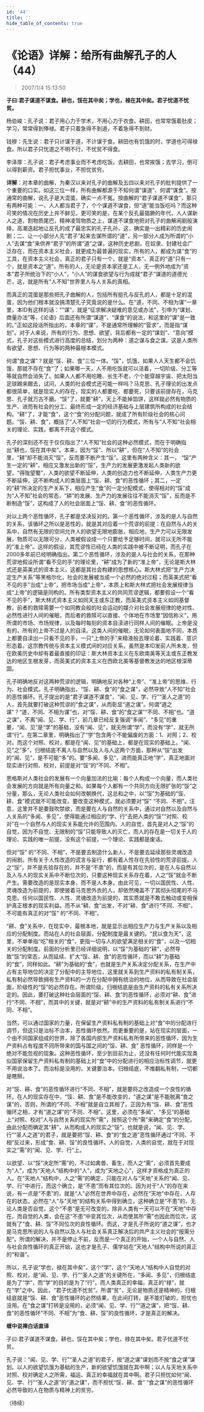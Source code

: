 ```yaml
---
id: '44'
title: ''
hide_table_of_contents: true
---
```


# 《论语》详解：给所有曲解孔子的人（44）

> 2007/1/4 15:13:50

**子曰∶君子谋道不谋食。耕也，馁在其中矣；学也，禄在其中矣。君子忧道不忧贫。**

杨伯峻：孔子说：君子用心力于学术，不用心力于衣食。耕田，也常常饿着肚皮；学习，常常得到俸禄。君子只着急得不到道，不着急得不到财。

钱穆：先生说：君子只计谋于道，不计谋于食。耕田也有饥饿的时，学道也可得禄食。所以君子只忧道之不明不行，不忧贫不得食。

李泽厚：孔子说：君子考虑事业而不考虑吃饭。去耕田，也常挨饿；去学习，倒可以得到薪资。君子担忧事业，不担忧贫穷。

**详解**：对本章的曲解，为秦汉以来对孔子的曲解及五四以来对孔子的批判提供了一个重要的口实。如这三位一样，所有曲解都源于不知何谓“谋道”、何谓“谋食”。按通常的曲解，说孔子是大混蛋，确实一点不冤。按曲解的“君子谋道不谋食”，那只有两种可能：一、人人都当君子了，个个谋道不谋食，但“道”能当饭吃吗？而这种可笑的情况在历史上并不鲜见，更可笑的是，在某个反孔最猖獗的年代，人人谋新人之道，割物质尾巴，精神凌驾物质之上，谋道不谋食地把对孔子的曲解闹剧般演绎，高潮迭起地让反孔的成了最忠实的孔子孔孙，这，确实是一出精彩的历史闹剧；二、让一小部分人先“君子”起来去谋所谓的“道”，另一部分人成为所谓的“小人”去谋“食”来供养“君子”的所谓“道”之谋，这种历史悲剧，在奴隶、封建社会广泛存在，而在资本主义社会，就更成为最普遍的现实，所有的人，都成为谋“食”的工具，在资本主义社会，真正的君子只有一个，就是“资本”，真正的“道”只有一个，就是资本之“道”，所有的人，无论是资本家还是工人，无一例外地成为“资本”君子所统治下的“小人”，“小人”的谋食欲望与行为成就“君子”谋道的道德光芒，这，就是所有“人不知”世界里人与人关系的真相。

而真正的混蛋是那些把孔子曲解的人，包括所有挺孔与反孔的人，都是十足的混蛋，因为他们根本就没搞清楚孔子究竟说的是什么。在“道，不同、不相为谋”一章里，本ID有这样的话：““谋”，就是“征求解决疑难的意见或办法”，引申为“谋划、商量办法”等，《论语》后面还有所谓“谋道”、“谋食”的说法，和这里的“谋”是一致的。”正如这段话所指出的，本章的“谋”，不是通常所理解的“营求”，而是指“谋划”。对于人来说，所有的行为、思想、欲望，背后都有一定的“谋划”、“意向”模式，孔子对这些模式进行高度的总结，划分为两种：道之谋与食之谋。这是人类所有欲望、思想、行为等的两种最根本模式。
 
何谓“食之谋”？就是“馁、耕、食”三位一体。“馁”，饥饿，如果人人天生都不会饥饿，那就不存在“食“了；如果哪一天，人不用吃饭就可以活着，一切阶级、分工等等就自然会消失了。如果人人都不用吃睡、长生不老，个个能穿越宇宙、把太阳当足球踢来踢去，试问，人类的社会模式还可能一样吗？马克思、孔子理论的出发点都很简单，就是现实人的存在，现实的人都要吃、都要死，只要该前提存在，马克思、孔子就万古不磨。“馁”了，就要“耕”，天上不能掉馅饼，这样就必然有物质的生产、进而有社会的分工、最终形成一定的经济基础与上层建筑所构成的社会结构。“耕”了，才能“食”，这个“食”的分配问题，就成了所有阶级社会的核心问题。“馁、耕、食”，概括了“人不知”社会一切的行为模式，所有与“人不知”社会相关的理论、实践，都离不开这个模式。
 
孔子的深刻还不在于仅仅指出了“人不知”社会的这种必然模式，而在于明确指出“耕也，馁在其中矣”。本来，因为“馁”、所以“耕”，但在“人不知”的社会里，“耕”却不能消灭“馁”，反而要不断产生“馁”。这里有两种含义：其一， “馁”产生一定的“耕”，相应又激发出新的“馁”，生产力的发展更激发起人类新的欲望，“得陇望蜀”，人类的欲望不断延伸，人类的创造力也不断延伸，人类生产力更不断延伸，这不断构成人的类层面上“馁、耕、食”的恶性循环；其二，一定的“耕”所决定的生产关系下，相应产生“食”的一定分配模式，使得相对的“馁”成为“人不知”社会的常态，“耕”的发展、生产力的发展往往不能消灭“馁”，反而是不断制造“馁”，这构成了人的社会层面上“馁、耕、食”的恶性循环。
 
对以上两个恶性循环，孔子都是坚决反对的。第一个恶性循环，涉及的是人与自然的关系，该循环之所以是恶性的，就是其对应着一个荒谬的前提：在自然与人的关系中，自然有无限的空间允许人的欲望无限地膨胀，相应地，生产力可以无限发展，物质可以无限可分，人类被假设成一个只要给予足够时间，就可以无所不能的“准上帝”。这样的假设，其荒谬性已经在人类的实践中被不断证明，而孔子在2000多年前已经明确指出。第二个恶性循环，涉及的是人与社会的关系，在那种荒谬地假设所谓“看不见的手”的理论里，“耕”成为了新的“准上帝”，无论是斯大林式还是英美式的资本主义，这都是其社会构建的思想核心。斯大林式把“生产力决定生产关系”等黑格尔化，社会的发展被当成一个必然的绝对过程；而英美式把“看不见的手”当成“上帝”，把市场当成“上帝”，本质上和斯大林式把社会发展规律当成“上帝”的逻辑是同构的。所有类型资本主义的共同荒谬逻辑，都要假设一个“看不见的手”，斯大林式资本主义如同天主或东正教，而英美式资本主义如同基督教，前者的救赎需要一个如同教会般的社会运动的媒介对社会发展规律的绝对性、必然性进行人间的催眠，而后者的救赎可以直接、个体地在市场里“因信称义”，用所谓的市场、市场规律，以及每时每刻的资本自渎进行同样人间的催眠。上帝是没有的，所有的上帝不过是人的自渎。这类人间的催眠，无论如何表面地不同，本质上都要自渎出一只看不见的手，一只“上帝的手”来精液般去理论着、实践着、意识形态着。这宗教传统与资本主义模式间的对应关系，虽然是本ID发前人所未发，但在欧美历史中却有着最直接的印证：斯大林资本主义在东欧南美等天主或东正教发达的地区生根发芽，而英美式的资本主义在西欧北美等基督教发达的地区根深蒂固。
 
孔子明确地反对这两种荒谬的逻辑，明确地反对各种“上帝”、“准上帝”的思维、行为、社会模式。孔子明确指出，“馁、耕、食”的“食之谋”，必然导致“人不知”社会的恶性循环。孔子提出的是“君子谋道不谋食”，“闻、见、学、行”“圣人之道”的人，首先就要打破这种荒谬的“食之谋”，从而彰显“道之谋”。何谓“道之谋”？“道，不同、不相为谋”也，对“馁、耕、食”的“食之谋”“不同、不相”也。“道之谋”，不离“闻、见、学、行”，前几章已经反复强调“多闻”、“多见”的重要，“闻、见”是“学”的基础，没有“闻、见”，就无所谓“学”，而没有“学”，就无所谓“行”。在第二章里，明确指出了“学”包含两个不能偏废的方面：1、对照；2、校对。而这个对照、校对，都是在“闻、见”的基础上，都是在现实的基础上。“闻、见”之“多”，归根结底不离人与自然以及人与人这两个方面，那种从“馁”出发的“闻、见”，是不可能“多”的。要“多闻、多见”，进而能真正地“学”，真正地面对现实进行对照、校对，前提是对“馁”的“不同、不相”。
 
恩格斯对人类社会的发展有一个向量加法的比喻：每个人构成一个向量，而人类社会发展的方向就是所有向量之和。如果每个人都有一个共同方向无限扩张的“馁”之分量，那么，无论人类社会如何改朝换代，这总和之中，以“馁”为基础的“馁、耕、食”模式就不可能改变。要改变这种模式，就必须要对“馁” “不同、不相”。注意，这里并不是要鼓吹禁欲，而是要在人与自然的关系中，通过对自然以及自然与人关系的“多闻、多见”，使得能通过相应的“学、行”去把人类的“馁”“对照、校对”在一个自然与人的现实关系能允许的范围内。人的自觉，首先是对人之“馁”的自觉，因为不自觉、无限制的“馁”只能导致人的灭亡，而人的存在是一切关于人的理论、实践的唯一前提，没有这个前提，一个理论、实践都是废话。
 
但对“馁” 的“不同、不相”，不是要去制造什么新人，不是要去延续那些灵魂改造的闹剧。所有关于人性改造的谎言与妄行，都有着人性存在先验性的荒谬前提。人之“馁”，并不是先验存在的，并不是“不患”的，而是有其位次的，是在人与自然以及人与人的现实关系中不断位次的，只要这种现实关系存在着，人之“馁”就会不断产生。需要改造的是现实本身，而不是人本身。由此可见，一切以国民性、人性、灵魂改造为前提的，即使披着马克思外衣的人，却依然掩盖不了其彻头彻尾的不马克思。任何以国民性、人性、灵魂改造为前提的，其实质就是不敢去触动或变相保护真正根本的现实利益。而不从“耕、食”出发，不对“耕、食”进行“不同、不相”，不可能有真正的对“馁” 的“不同、不相”。
 
“耕、食”关系中，在现实中，最根本地，就是显示出相应生产力与生产关系以及相应的分配制度。而站在人的社会层面，分配制度是最关键的。“民以食为天”，这里，不单单指“吃”相关的“食”，更指一切与人的欲望满足相关的“食”，以及一切相关的分配制度。前面的分析里已经详细说明，以“馁”为基础的“耕”，必然导致“馁”的常态，从而延续、扩大“馁、耕、食”的恶性循环，而以“耕”为基础的“食”，同样如此。“耕”为基础的“食”，也就是生产关系决定分配关系，在生产中占有主导地位的决定了分配中的主导地位，这里就关系到生产资料的私有制关系，私有制必然导致拥有生产资料的一方在分配中拥有统治的地位，从而导致在社会层面，阶级性的“馁”的必然存在。所谓阶级，归根结底是由生产资料的私有关系所决定的。因此，要打破这种社会层面的“馁、耕、食”的恶性循环，必须对“耕、食”进行“不同、不相”，而其中的关键，就是对“耕”中的生产资料的私有制关系进行“不同、不相”。
 
当然，可以通过国家的力量，在保留生产资料私有制的基础上对“食”中的分配进行调节，但这只是治标不治本，恶性循环依然。而更重要的是，站在现实的层面，一个由不同国家组成的世界，除了各国内部生产资料私有所带来的恶性循环，因为生产资料占有程度不同所带来的国与国之间的“馁、耕、食” 恶性循环，同样是一个绝对不能忽视的现象。这种恶性循环，至少到目前为止，还没有任何时代能实现类似国家保留生产资料私有制的基础上对“食”中的分配进行的相应治标性调节，就更不用说治本了。而治标是没用的，关键要治本。归根结底，不推翻私有制，一切都是瞎掰。
 
对“馁、耕、食”的恶性循环进行“不同、不相”，就是要将之改造成一个良性的循环。在人的现实存在中，“馁、耕、食”是不能改变的，“道之谋”是不能脱离“食之谋”的，否则，所谓的“不同、不相”就是自立其相了。正因为有“馁、耕、食”恶性循环之相，才有“道之谋”的“不同、不相”。这里，必须在“多闻”、“多见”的基础上“对照、校对”人与自然关系的现实所“需”，按照这个所“需”来确定“食”的分配，由此分配而确定其“耕”，从而构成人的现实之“馁”。也就是说，“闻、见、学、行”“圣人之道”的君子，就是要把“馁、耕、食”的“食之道”恶性循环通过“不同、不相”反过来，形成“食、耕、馁”的良性循环。人的自觉，人类的自觉，就在于对现实之“需”的“闻、见、学、行”上。
 
以欲望、以“馁”决定所“需”的，不过如禽兽、畜生，而人之“需”，必须首先要成为“人”，成为“天地人”结构中的“人”，成为“天地之心”，这样才资格成为真正的人。在“天地人”结构中，人之“需”的确定，只能在对人与“天地”关系的“闻、见、学、行”中进行，而这个确立，是“不患”而有其位次的。因为对于“人”的存在来说，有一点是“不患”的，就是“人”必然在世界中存在，必然在“天地”中存在，人存在的状态，必然在“人”与“天地”的结构关系中得到确立，这种确立是“不患”的，无论人类是否自觉，这个“不患”是无可改变的，除非人类有一天可以不在“天地”中存在。而自觉的人类，会在这“不患”中变其位次，从而使其所“需”也因此而位次，这就有了“食、耕、馁”不同位次的良性循环。而这，才是孔子所说的“道之谋”，也才是马克思所说的人与自然以及人与社会关系真正解决后的共产主义社会的“按需分配”。所谓的解决，并不是停止不前，反而是一个真正的开始，一个人与自然、人与社会良性循环的真正开始，这也才是孔子、儒学站在“天地人”结构中所说的真正的“和谐”。
 
所以，孔子说“学也，禄在其中矣”，这个“学”，这个“天地人”结构中人自觉的对照、校对，是“闻、见、学、行”“圣人之道”的关键所在，“多闻、多见”，归根结底是为了“学”，而“学”的目的是为了“行”。而人类真正的幸福，真正的“禄”，就在“学”之中。因此，“君子忧道不忧贫”。所谓“贫”，无论是物质还是精神的，归根结底就是“馁、耕、食”恶性循环的必然结果，在此间打转，是不能打破的，担忧也没用。在“食之谋”打转是没用的，必须“闻、见、学、行”“道之谋”，把“馁、耕、食”的恶性循环“不同、不相”为“食、耕、馁”的良性循环，才是真正的解决。

**缠中说禅白话直译**

子曰∶君子谋道不谋食。耕也，馁在其中矣；学也，禄在其中矣。君子忧道不忧贫。

孔子说：“闻、见、学、行”“圣人之道”的君子，按“道之谋”谋划而不按“食之谋”谋划。以人的欲望饥饿为基础的生产，新的欲望饥饿就在其中啊；以人与天地关系中对照、校对确定人之所需，福运、真正的幸福就在其中啊。君子只担忧如何“闻、见、学、行”“圣人之道”的“道之谋”，而不担忧“馁、耕、食” “食之谋”的恶性循环必然导致的人在物质与精神上的贫穷。

（待续）